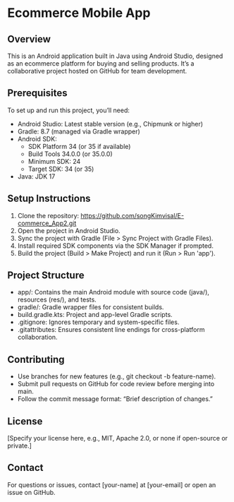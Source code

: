 # Ecommerce Mobile App

## Overview
This is an Android application built in Java using Android Studio, designed as an ecommerce platform for buying and selling products. It’s a collaborative project hosted on GitHub for team development.

## Prerequisites
To set up and run this project, you’ll need:

- Android Studio: Latest stable version (e.g., Chipmunk or higher)
- Gradle: 8.7 (managed via Gradle wrapper)
- Android SDK:
    - SDK Platform 34 (or 35 if available)
    - Build Tools 34.0.0 (or 35.0.0)
    - Minimum SDK: 24
    - Target SDK: 34 (or 35)
- Java: JDK 17

## Setup Instructions
1. Clone the repository: https://github.com/songKimvisal/E-commerce_App2.git
2. Open the project in Android Studio.
3. Sync the project with Gradle (File > Sync Project with Gradle Files).
4. Install required SDK components via the SDK Manager if prompted.
5. Build the project (Build > Make Project) and run it (Run > Run 'app').

## Project Structure
- app/: Contains the main Android module with source code (java/), resources (res/), and tests.
- gradle/: Gradle wrapper files for consistent builds.
- build.gradle.kts: Project and app-level Gradle scripts.
- .gitignore: Ignores temporary and system-specific files.
- .gitattributes: Ensures consistent line endings for cross-platform collaboration.

## Contributing
- Use branches for new features (e.g., git checkout -b feature-name).
- Submit pull requests on GitHub for code review before merging into main.
- Follow the commit message format: “Brief description of changes.”

## License
[Specify your license here, e.g., MIT, Apache 2.0, or none if open-source or private.]

## Contact
For questions or issues, contact [your-name] at [your-email] or open an issue on GitHub.